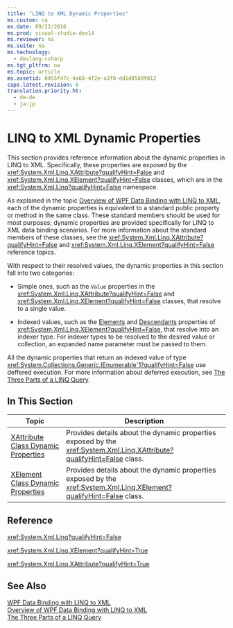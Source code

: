 ```yaml
---
title: "LINQ to XML Dynamic Properties"
ms.custom: na
ms.date: 09/22/2016
ms.prod: visual-studio-dev14
ms.reviewer: na
ms.suite: na
ms.technology: 
  - devlang-csharp
ms.tgt_pltfrm: na
ms.topic: article
ms.assetid: 0455f47c-4a68-4f2e-a3f8-dd1d85b99012
caps.latest.revision: 6
translation.priority.ht: 
  - de-de
  - ja-jp
---
```

# LINQ to XML Dynamic Properties
This section provides reference information about the dynamic properties in LINQ to XML. Specifically, these properties are exposed by the <xref:System.Xml.Linq.XAttribute?qualifyHint=False> and <xref:System.Xml.Linq.XElement?qualifyHint=False> classes, which are in the <xref:System.Xml.Linq?qualifyHint=False> namespace.  
  
 As explained in the topic [Overview of WPF Data Binding with LINQ to XML](../vs140/wpf-data-binding-with-linq-to-xml-overview.md), each of the dynamic properties is equivalent to a standard public property or method in the same class. These standard members should be used for most purposes; dynamic properties are provided specifically for LINQ to XML data binding scenarios. For more information about the standard members of these classes, see the <xref:System.Xml.Linq.XAttribute?qualifyHint=False> and <xref:System.Xml.Linq.XElement?qualifyHint=False> reference topics.  
  
 With respect to their resolved values, the dynamic properties in this section fall into two categories:  
  
-   Simple ones, such as the `Value` properties in the <xref:System.Xml.Linq.XAttribute?qualifyHint=False> and <xref:System.Xml.Linq.XElement?qualifyHint=False> classes, that resolve to a single value.  
  
-   Indexed values, such as the [Elements](../vs140/elements--xelement-dynamic-property-.md) and [Descendants](../vs140/descendants--xelement-dynamic-property-.md) properties of <xref:System.Xml.Linq.XElement?qualifyHint=False>, that resolve into an indexer type. For indexer types to be resolved to the desired value or collection, an expanded name parameter must be passed to them.  
  
 All the dynamic properties that return an indexed value of type <xref:System.Collections.Generic.IEnumerable`1?qualifyHint=False> use deffered execution. For more information about deferred execution, see [The Three Parts of a LINQ Query](../vs140/introduction-to-linq-queries--csharp-.md).  
  
## In This Section  
  
|Topic|Description|  
|-----------|-----------------|  
|[XAttribute Class Dynamic Properties](../vs140/xattribute-class-dynamic-properties.md)|Provides details about the dynamic properties exposed by the <xref:System.Xml.Linq.XAttribute?qualifyHint=False> class.|  
|[XElement Class Dynamic Properties](../vs140/xelement-class-dynamic-properties.md)|Provides details about the dynamic properties exposed by the <xref:System.Xml.Linq.XElement?qualifyHint=False> class.|  
  
## Reference  
 <xref:System.Xml.Linq?qualifyHint=False>  
  
 <xref:System.Xml.Linq.XElement?qualifyHint=True>  
  
 <xref:System.Xml.Linq.XAttribute?qualifyHint=True>  
  
## See Also  
 [WPF Data Binding with LINQ to XML](../vs140/wpf-data-binding-with-linq-to-xml.md)   
 [Overview of WPF Data Binding with LINQ to XML](../vs140/wpf-data-binding-with-linq-to-xml-overview.md)   
 [The Three Parts of a LINQ Query](../vs140/introduction-to-linq-queries--csharp-.md)